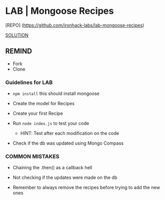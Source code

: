 # LAB | Mongoose Recipes

[REPO] (https://github.com/ironhack-labs/lab-mongoose-recipes)

[SOLUTION](https://gist.github.com/IH-WebDev-TA-Remote/5b37c3a421126ae5bd8e79bd465e10e2)

## REMIND

 - Fork
 - Clone

### Guidelines for LAB

- `npm install` this should install mongoose

- Create the model for Recipes

- Create your first Recipe

- Run `node index.js` to test your code
  - HINT: Test after each modification on the code

- Check if the db was updated using Mongo Compass

### COMMON MISTAKES

- Chaining the .then() as a callback hell

- Not checking if the updates were made on the db

- Remember to always remove the recipes before trying to add the new ones
